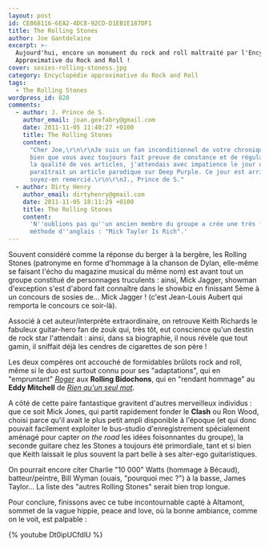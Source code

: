 ```yaml
---
layout: post
id: CE868116-6EA2-4DC8-92CD-D1EB1E187DF1
title: The Rolling Stones
author: Joe Gantdelaine
excerpt: >-
  Aujourd'hui, encore un monument du rock and roll maltraité par l'Encyclopédie
  Approximative du Rock and Roll !
cover: sosies-rolling-stoness.jpg
category: Encyclopédie approximative du Rock and Roll
tags:
  - The Rolling Stones
wordpress_id: 820
comments:
  - author: J. Prince de S.
    author_email: joan.gexfabry@gmail.com
    date: 2011-11-05 11:40:27 +0100
    title: The Rolling Stones
    content:
      "Cher Joe,\r\n\r\nJe suis un fan inconditionnel de votre chronique, et
      bien que vous avez toujours fait preuve de constance et de régularité dans
      la qualité de vos articles, j'attendais avec impatience le jour ou
      paraîtrait un article parodique sur Deep Purple. Ce jour est arrivé,
      soyez-en remercié.\r\n\r\nJ., Prince de S."
  - author: Dirty Henry
    author_email: dirtyhenry@gmail.com
    date: 2011-11-05 18:11:29 +0100
    title: The Rolling Stones
    content:
      'N''oublions pas qu''un ancien membre du groupe a crée une très fameuse
      méthode d''anglais : "Mick Taylor Is Rich".'
---
```


Souvent considéré comme la réponse du berger à la bergère, les Rolling Stones
(patronyme en forme d'hommage à la chanson de Dylan, elle-même se faisant l'écho
du magazine musical du même nom) est avant tout un groupe constitué de
personnages truculents : ainsi, Mick Jagger, showman d'exception s'est d'abord
fait connaître dans le showbiz en finissant 5ème à un concours de sosies de…
Mick Jagger ! (c'est Jean-Louis Aubert qui remporta le concours ce soir-là).

Associé à cet auteur/interprète extraordinaire, on retrouve Keith Richards le
fabuleux guitar-hero fan de zouk qui, très tôt, eut conscience qu'un destin de
rock star l'attendait : ainsi, dans sa biographie, il nous révèle que tout
gamin, il sniffait déjà les cendres de cigarettes de son père !

Les deux compères ont accouché de formidables brûlots rock and roll, même si le
duo est surtout connu pour ses "adaptations", qui en "empruntant" [_Roger_][1]
aux **Rolling Bidochons**, qui en "rendant hommage" au **Eddy Mitchell** de
[_Rien qu'un seul mot_][2].

A côté de cette paire fantastique gravitent d'autres merveilleux individus : que
ce soit Mick Jones, qui partit rapidement fonder le **Clash** ou Ron Wood,
choisi parce qu'il avait le plus petit ampli disponible à l'époque (et qui donc
pouvait facilement exploiter le bus-studio d'enregistrement spécialement aménagé
pour capter _on the road_ les idées foisonnantes du groupe), la seconde guitare
chez les Stones a toujours été primordiale, tant et si bien que Keith laissait
le plus souvent la part belle à ses alter-ego guitaristiques.

On pourrait encore citer Charlie "10 000" Watts (hommage à Bécaud),
batteur/peintre, Bill Wyman (ouais, "pourquoi mec ?") à la basse, James Taylor…
La liste des "autres Rolling Stones" serait bien trop longue.

Pour conclure, finissons avec ce tube incontournable capté à Altamont, sommet de
la vague hippie, peace and love, où la bonne ambiance, comme on le voit, est
palpable :

{% youtube Dt0ipUCfdlU %}

[1]: https://www.youtube.com/watch?v=1a-EBGUapV8
[2]: https://www.deezer.com/track/1107661
